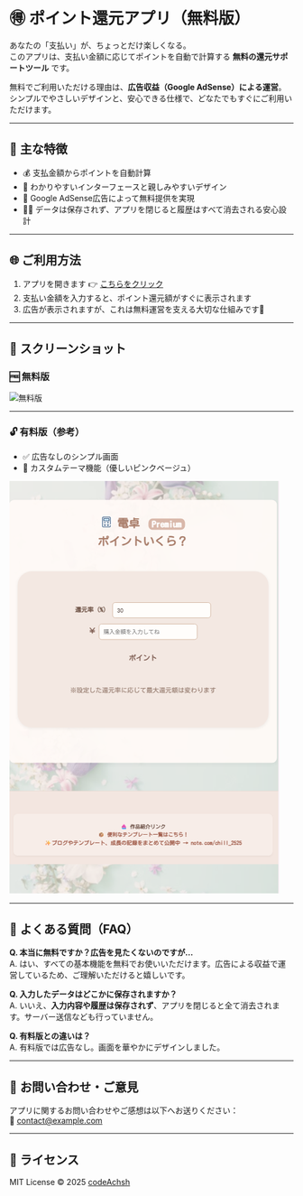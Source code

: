 # 🉐 ポイント還元アプリ（無料版）

あなたの「支払い」が、ちょっとだけ楽しくなる。  
このアプリは、支払い金額に応じてポイントを自動で計算する **無料の還元サポートツール** です。

無料でご利用いただける理由は、**広告収益（Google AdSense）による運営**。  
シンプルでやさしいデザインと、安心できる仕様で、どなたでもすぐにご利用いただけます。

---

## 📱 主な特徴

- 💰 支払金額からポイントを自動計算
- 🎨 わかりやすいインターフェースと親しみやすいデザイン
- 📢 Google AdSense広告によって無料提供を実現
- 🧘‍♀️ データは保存されず、アプリを閉じると履歴はすべて消去される安心設計

---

## 🌐 ご利用方法

1. アプリを開きます 👉 [こちらをクリック]([https://your-app-link.com](https://codeachsh.github.io/HowMuchCalc-Ad-free/))
2. 支払い金額を入力すると、ポイント還元額がすぐに表示されます
3. 広告が表示されますが、これは無料運営を支える大切な仕組みです🙏

---

## 👀 スクリーンショット

### 🆓 無料版

![無料版](..//assets/images/muryo-ban.png)

---

### 🔓 有料版（参考）

- ✅ 広告なしのシンプル画面  
- 🎨 カスタムテーマ機能（優しいピンクベージュ）

![有料版のスクリーンショット](./assets/images/yuryo-ban.png)


---

## 📝 よくある質問（FAQ）

**Q. 本当に無料ですか？広告を見たくないのですが…**  
A. はい、すべての基本機能を無料でお使いいただけます。広告による収益で運営しているため、ご理解いただけると嬉しいです。

**Q. 入力したデータはどこかに保存されますか？**  
A. いいえ、**入力内容や履歴は保存されず**、アプリを閉じると全て消去されます。サーバー送信なども行っていません。

**Q. 有料版との違いは？**  
A. 有料版では広告なし。画面を華やかにデザインしました。

---

## 📩 お問い合わせ・ご意見

アプリに関するお問い合わせやご感想は以下へお送りください：  
📧 contact@example.com  

---

## 📄 ライセンス

MIT License © 2025 [codeAchsh](https://github.com/ycodeAchsh)

